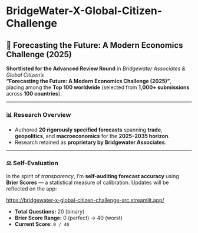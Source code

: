 # BridgeWater-X-Global-Citizen-Challenge
## 🧠 Forecasting the Future: A Modern Economics Challenge (2025)

**Shortlisted for the Advanced Review Round** in *Bridgewater Associates & Global Citizen’s*  
**“Forecasting the Future: A Modern Economics Challenge (2025)”**,  
placing among the **Top 100 worldwide** (selected from **1,000+ submissions** across **100 countries**).

---

### 📊 Research Overview
- Authored **20 rigorously specified forecasts** spanning **trade**, **geopolitics**, and **macroeconomics** for the **2025–2035 horizon**.  
- Research retained as **proprietary by Bridgewater Associates**.

---

### ⚖️ Self-Evaluation
In the spirit of *transparency*, I’m **self-auditing forecast accuracy** using **Brier Scores** — a statistical measure of calibration. Updates will be reflected on the app: 

https://bridgewater-x-global-citizen-challenge-src.streamlit.app/

- **Total Questions:** 20 (binary)  
- **Brier Score Range:** 0 (perfect) → 40 (worst)  
- **Current Score:** `0 / 40`
